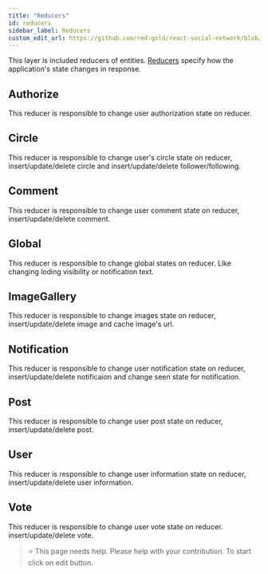 ```yaml
---
title: "Reducers"
id: reducers
sidebar_label: Reducers
custom_edit_url: https://github.com/red-gold/react-social-network/blob/v0.7.0/README.md
---
```


This layer is included reducers of entities. [Reducers](http://redux.js.org/docs/basics/Reducers.html) specify how the application's state changes in response.

## Authorize

This reducer is responsible to change user authorization state on reducer.

## Circle

This reducer is responsible to change user's circle state on reducer, insert/update/delete circle and insert/update/delete follower/following.

## Comment

This reducer is responsible to change user comment state on reducer, insert/update/delete comment.

## Global

This reducer is responsible to change global states on reducer. Like changing loding visibility or notification text.

## ImageGallery

This reducer is responsible to change images state on reducer, insert/update/delete image and cache image's url.

## Notification

This reducer is responsible to change user notification state on reducer, insert/update/delete notificaion and change seen state for notification.

## Post

This reducer is responsible to change user post state on reducer, insert/update/delete post.

## User

This reducer is responsible to change user information state on reducer, insert/update/delete user information.

## Vote

This reducer is responsible to change user vote state on reducer. insert/update/delete vote.

 > ⭐️ This page needs help. Please help with your contribution. To start click on edit button.